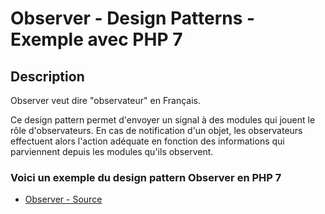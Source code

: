 # Observer - Design Patterns - Exemple avec PHP 7




## Description

Observer veut dire "observateur" en Français.

Ce design pattern permet d'envoyer un signal à des modules qui jouent le rôle d'observateurs.
En cas de notification d'un objet, les observateurs effectuent alors l'action adéquate en fonction des informations qui parviennent depuis les modules qu'ils observent.






### Voici un exemple du design pattern Observer en PHP 7

* [Observer - Source](https://github.com/dev-and-web/design-patterns-php/blob/master/src/observer/index.php)
